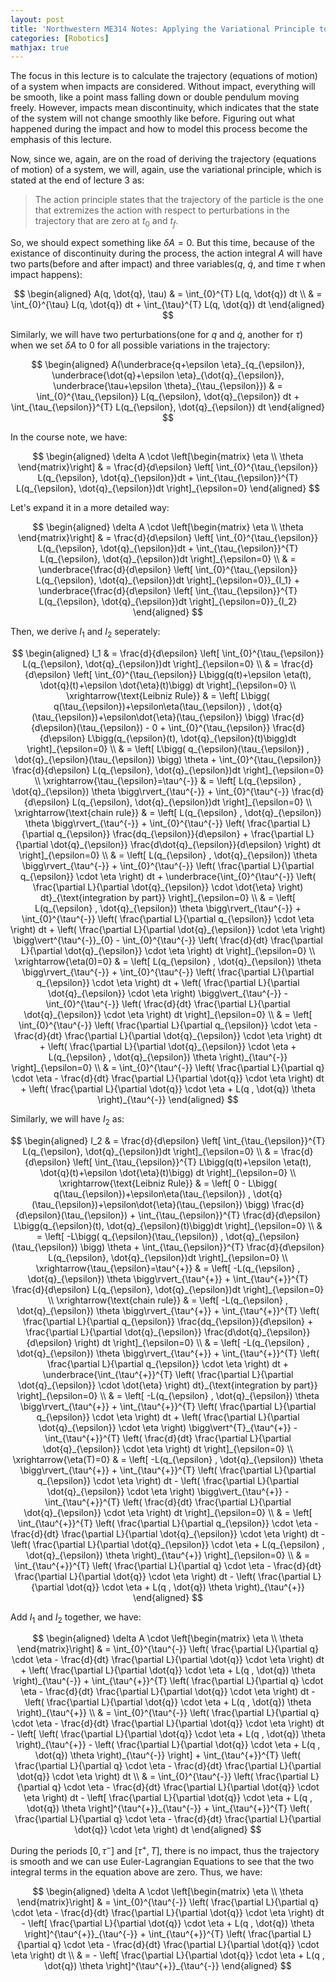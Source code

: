 ```yaml
---
layout: post
title: 'Northwestern ME314 Notes: Applying the Variational Principle to Impacts'
categories: [Robotics]
mathjax: true
---
```


The focus in this lecture is to calculate the trajectory (equations of motion) of a system when impacts are considered. Without impact, everything will be smooth, like a point mass falling down or double pendulum moving freely. However, impacts mean discontinuity, which indicates that the state of the system will not change smoothly like before. Figuring out what happened during the impact and how to model this process become the emphasis of this lecture.

Now, since we, again, are on the road of deriving the trajectory (equations of motion) of a system, we will, again, use the variational principle, which is stated at the end of lecture 3 as:

> The action principle states that the trajectory of the particle is the one that extremizes the action with respect to perturbations in the trajectory that are zero at $t_0$ and $t_f$.

So, we should expect something like $\delta A = 0$. But this time, because of the existance of discontinuity during the process, the action integral $A$ will have two parts(before and after impact) and three variables($q$, $\dot{q}$, and time $\tau$ when impact happens):

$$
\begin{aligned}
A(q, \dot{q}, \tau) & = \int_{0}^{T} L(q, \dot{q}) dt \\
                    & = \int_{0}^{\tau} L(q, \dot{q}) dt + \int_{\tau}^{T} L(q, \dot{q}) dt
\end{aligned}
$$

Similarly, we will have two perturbations(one for $q$ and $\dot{q}$, another for $\tau$) when we set $\delta A$ to 0 for all possible variations in the trajectory:

$$
\begin{aligned}
A(\underbrace{q+\epsilon \eta}_{q_{\epsilon}}, \underbrace{\dot{q}+\epsilon \eta}_{\dot{q}_{\epsilon}}, \underbrace{\tau+\epsilon \theta}_{\tau_{\epsilon}}) & = \int_{0}^{\tau_{\epsilon}} L(q_{\epsilon}, \dot{q}_{\epsilon}) dt + \int_{\tau_{\epsilon}}^{T} L(q_{\epsilon}, \dot{q}_{\epsilon}) dt
\end{aligned}
$$

In the course note, we have:

$$
\begin{aligned}
\delta A \cdot \left[\begin{matrix} \eta \\ \theta \end{matrix}\right] & = \frac{d}{d\epsilon} \left[ \int_{0}^{\tau_{\epsilon}} L(q_{\epsilon}, \dot{q}_{\epsilon})dt + \int_{\tau_{\epsilon}}^{T} L(q_{\epsilon}, \dot{q}_{\epsilon})dt \right]_{\epsilon=0}
\end{aligned}
$$

Let's expand it in a more detailed way:

$$
\begin{aligned}
\delta A \cdot \left[\begin{matrix} \eta \\ \theta \end{matrix}\right] & = \frac{d}{d\epsilon} \left[ \int_{0}^{\tau_{\epsilon}} L(q_{\epsilon}, \dot{q}_{\epsilon})dt + \int_{\tau_{\epsilon}}^{T} L(q_{\epsilon}, \dot{q}_{\epsilon})dt \right]_{\epsilon=0} \\
    & = \underbrace{\frac{d}{d\epsilon} \left[ \int_{0}^{\tau_{\epsilon}} L(q_{\epsilon}, \dot{q}_{\epsilon})dt \right]_{\epsilon=0}}_{I_1} + \underbrace{\frac{d}{d\epsilon} \left[ \int_{\tau_{\epsilon}}^{T} L(q_{\epsilon}, \dot{q}_{\epsilon})dt \right]_{\epsilon=0}}_{I_2}
\end{aligned}
$$

Then, we derive $I_1$ and $I_2$ seperately:

$$
\begin{aligned}
I_1 & = \frac{d}{d\epsilon} \left[ \int_{0}^{\tau_{\epsilon}} L(q_{\epsilon}, \dot{q}_{\epsilon})dt \right]_{\epsilon=0} \\
    & = \frac{d}{d\epsilon} \left[ \int_{0}^{\tau_{\epsilon}} L\bigg(q(t)+\epsilon \eta(t), \dot{q}(t)+\epsilon \dot{\eta}(t)\bigg) dt \right]_{\epsilon=0} \\
    \xrightarrow{\text{Leibniz Rule}} & = \left[ L\bigg( q(\tau_{\epsilon})+\epsilon\eta(\tau_{\epsilon}) , \dot{q}(\tau_{\epsilon})+\epsilon\dot{\eta}(\tau_{\epsilon}) \bigg) \frac{d}{d\epsilon}(\tau_{\epsilon}) - 0 + \int_{0}^{\tau_{\epsilon}} \frac{d}{d\epsilon} L\bigg(q_{\epsilon}(t), \dot{q}_{\epsilon}(t)\bigg)dt \right]_{\epsilon=0} \\
    & = \left[ L\bigg( q_{\epsilon}(\tau_{\epsilon}) , \dot{q}_{\epsilon}(\tau_{\epsilon}) \bigg) \theta + \int_{0}^{\tau_{\epsilon}} \frac{d}{d\epsilon} L(q_{\epsilon}, \dot{q}_{\epsilon})dt \right]_{\epsilon=0} \\
    \xrightarrow{\tau_{\epsilon}=\tau^{-}} & = \left[ L(q_{\epsilon} , \dot{q}_{\epsilon}) \theta \bigg\rvert_{\tau^{-}} + \int_{0}^{\tau^{-}} \frac{d}{d\epsilon} L(q_{\epsilon}, \dot{q}_{\epsilon})dt \right]_{\epsilon=0} \\
    \xrightarrow{\text{chain rule}} & = \left[ L(q_{\epsilon} , \dot{q}_{\epsilon}) \theta \bigg\rvert_{\tau^{-}} + \int_{0}^{\tau^{-}} \left( \frac{\partial L}{\partial q_{\epsilon}} \frac{dq_{\epsilon}}{d\epsilon} + \frac{\partial L}{\partial \dot{q}_{\epsilon}} \frac{d\dot{q}_{\epsilon}}{d\epsilon} \right) dt \right]_{\epsilon=0} \\
    & = \left[ L(q_{\epsilon} , \dot{q}_{\epsilon}) \theta \bigg\rvert_{\tau^{-}} + \int_{0}^{\tau^{-}} \left( \frac{\partial L}{\partial q_{\epsilon}} \cdot \eta \right) dt + \underbrace{\int_{0}^{\tau^{-}} \left( \frac{\partial L}{\partial \dot{q}_{\epsilon}} \cdot \dot{\eta} \right) dt}_{\text{integration by part}} \right]_{\epsilon=0} \\
    & = \left[ L(q_{\epsilon} , \dot{q}_{\epsilon}) \theta \bigg\rvert_{\tau^{-}} + \int_{0}^{\tau^{-}} \left( \frac{\partial L}{\partial q_{\epsilon}} \cdot \eta \right) dt + \left( \frac{\partial L}{\partial \dot{q}_{\epsilon}} \cdot \eta \right) \bigg\vert^{\tau^{-}}_{0} - \int_{0}^{\tau^{-}} \left( \frac{d}{dt} \frac{\partial L}{\partial \dot{q}_{\epsilon}} \cdot \eta \right) dt \right]_{\epsilon=0} \\
    \xrightarrow{\eta(0)=0} & = \left[ L(q_{\epsilon} , \dot{q}_{\epsilon}) \theta \bigg\rvert_{\tau^{-}} + \int_{0}^{\tau^{-}} \left( \frac{\partial L}{\partial q_{\epsilon}} \cdot \eta \right) dt + \left( \frac{\partial L}{\partial \dot{q}_{\epsilon}} \cdot \eta \right) \bigg\vert_{\tau^{-}} - \int_{0}^{\tau^{-}} \left( \frac{d}{dt} \frac{\partial L}{\partial \dot{q}_{\epsilon}} \cdot \eta \right) dt \right]_{\epsilon=0} \\
    & = \left[ \int_{0}^{\tau^{-}} \left( \frac{\partial L}{\partial q_{\epsilon}} \cdot \eta - \frac{d}{dt} \frac{\partial L}{\partial \dot{q}_{\epsilon}} \cdot \eta \right) dt + \left( \frac{\partial L}{\partial \dot{q}_{\epsilon}} \cdot \eta + L(q_{\epsilon} , \dot{q}_{\epsilon}) \theta \right)_{\tau^{-}} \right]_{\epsilon=0} \\
    & = \int_{0}^{\tau^{-}} \left( \frac{\partial L}{\partial q} \cdot \eta - \frac{d}{dt} \frac{\partial L}{\partial \dot{q}} \cdot \eta \right) dt + \left( \frac{\partial L}{\partial \dot{q}} \cdot \eta + L(q , \dot{q}) \theta \right)_{\tau^{-}} 
\end{aligned}
$$

Similarly, we will have $I_2$ as:

$$
\begin{aligned}
I_2 & = \frac{d}{d\epsilon} \left[ \int_{\tau_{\epsilon}}^{T} L(q_{\epsilon}, \dot{q}_{\epsilon})dt \right]_{\epsilon=0} \\
    & = \frac{d}{d\epsilon} \left[ \int_{\tau_{\epsilon}}^{T} L\bigg(q(t)+\epsilon \eta(t), \dot{q}(t)+\epsilon \dot{\eta}(t)\bigg) dt \right]_{\epsilon=0} \\
    \xrightarrow{\text{Leibniz Rule}} & = \left[ 0 - L\bigg( q(\tau_{\epsilon})+\epsilon\eta(\tau_{\epsilon}) , \dot{q}(\tau_{\epsilon})+\epsilon\dot{\eta}(\tau_{\epsilon}) \bigg) \frac{d}{d\epsilon}(\tau_{\epsilon}) + \int_{\tau_{\epsilon}}^{T} \frac{d}{d\epsilon} L\bigg(q_{\epsilon}(t), \dot{q}_{\epsilon}(t)\bigg)dt \right]_{\epsilon=0} \\
    & = \left[ -L\bigg( q_{\epsilon}(\tau_{\epsilon}) , \dot{q}_{\epsilon}(\tau_{\epsilon}) \bigg) \theta + \int_{\tau_{\epsilon}}^{T} \frac{d}{d\epsilon} L(q_{\epsilon}, \dot{q}_{\epsilon})dt \right]_{\epsilon=0} \\
    \xrightarrow{\tau_{\epsilon}=\tau^{+}} & = \left[ -L(q_{\epsilon} , \dot{q}_{\epsilon}) \theta \bigg\rvert_{\tau^{+}} + \int_{\tau^{+}}^{T} \frac{d}{d\epsilon} L(q_{\epsilon}, \dot{q}_{\epsilon})dt \right]_{\epsilon=0} \\
    \xrightarrow{\text{chain rule}} & = \left[ -L(q_{\epsilon} , \dot{q}_{\epsilon}) \theta \bigg\rvert_{\tau^{+}} + \int_{\tau^{+}}^{T} \left( \frac{\partial L}{\partial q_{\epsilon}} \frac{dq_{\epsilon}}{d\epsilon} + \frac{\partial L}{\partial \dot{q}_{\epsilon}} \frac{d\dot{q}_{\epsilon}}{d\epsilon} \right) dt \right]_{\epsilon=0} \\
    & = \left[ -L(q_{\epsilon} , \dot{q}_{\epsilon}) \theta \bigg\rvert_{\tau^{+}} + \int_{\tau^{+}}^{T} \left( \frac{\partial L}{\partial q_{\epsilon}} \cdot \eta \right) dt + \underbrace{\int_{\tau^{+}}^{T} \left( \frac{\partial L}{\partial \dot{q}_{\epsilon}} \cdot \dot{\eta} \right) dt}_{\text{integration by part}} \right]_{\epsilon=0} \\
    & = \left[ -L(q_{\epsilon} , \dot{q}_{\epsilon}) \theta \bigg\rvert_{\tau^{+}} + \int_{\tau^{+}}^{T} \left( \frac{\partial L}{\partial q_{\epsilon}} \cdot \eta \right) dt + \left( \frac{\partial L}{\partial \dot{q}_{\epsilon}} \cdot \eta \right) \bigg\vert^{T}_{\tau^{+}} - \int_{\tau^{+}}^{T} \left( \frac{d}{dt} \frac{\partial L}{\partial \dot{q}_{\epsilon}} \cdot \eta \right) dt \right]_{\epsilon=0} \\
    \xrightarrow{\eta(T)=0} & = \left[ -L(q_{\epsilon} , \dot{q}_{\epsilon}) \theta \bigg\rvert_{\tau^{+}} + \int_{\tau^{+}}^{T} \left( \frac{\partial L}{\partial q_{\epsilon}} \cdot \eta \right) dt - \left( \frac{\partial L}{\partial \dot{q}_{\epsilon}} \cdot \eta \right) \bigg\vert_{\tau^{+}} - \int_{\tau^{+}}^{T} \left( \frac{d}{dt} \frac{\partial L}{\partial \dot{q}_{\epsilon}} \cdot \eta \right) dt \right]_{\epsilon=0} \\
    & = \left[ \int_{\tau^{+}}^{T} \left( \frac{\partial L}{\partial q_{\epsilon}} \cdot \eta - \frac{d}{dt} \frac{\partial L}{\partial \dot{q}_{\epsilon}} \cdot \eta \right) dt - \left( \frac{\partial L}{\partial \dot{q}_{\epsilon}} \cdot \eta + L(q_{\epsilon} , \dot{q}_{\epsilon}) \theta \right)_{\tau^{+}} \right]_{\epsilon=0} \\
    & = \int_{\tau^{+}}^{T} \left( \frac{\partial L}{\partial q} \cdot \eta - \frac{d}{dt} \frac{\partial L}{\partial \dot{q}} \cdot \eta \right) dt - \left( \frac{\partial L}{\partial \dot{q}} \cdot \eta + L(q , \dot{q}) \theta \right)_{\tau^{+}}
\end{aligned}
$$

Add $I_1$ and $I_2$ together, we have:

$$
\begin{aligned}
\delta A \cdot \left[\begin{matrix} \eta \\ \theta \end{matrix}\right] & = \int_{0}^{\tau^{-}} \left( \frac{\partial L}{\partial q} \cdot \eta - \frac{d}{dt} \frac{\partial L}{\partial \dot{q}} \cdot \eta \right) dt + \left( \frac{\partial L}{\partial \dot{q}} \cdot \eta + L(q , \dot{q}) \theta \right)_{\tau^{-}} + \int_{\tau^{+}}^{T} \left( \frac{\partial L}{\partial q} \cdot \eta - \frac{d}{dt} \frac{\partial L}{\partial \dot{q}} \cdot \eta \right) dt - \left( \frac{\partial L}{\partial \dot{q}} \cdot \eta + L(q , \dot{q}) \theta \right)_{\tau^{+}} \\
    & = \int_{0}^{\tau^{-}} \left( \frac{\partial L}{\partial q} \cdot \eta - \frac{d}{dt} \frac{\partial L}{\partial \dot{q}} \cdot \eta \right) dt - \left[ \left( \frac{\partial L}{\partial \dot{q}} \cdot \eta + L(q , \dot{q}) \theta \right)_{\tau^{+}} - \left( \frac{\partial L}{\partial \dot{q}} \cdot \eta + L(q , \dot{q}) \theta \right)_{\tau^{-}} \right] + \int_{\tau^{+}}^{T} \left( \frac{\partial L}{\partial q} \cdot \eta - \frac{d}{dt} \frac{\partial L}{\partial \dot{q}} \cdot \eta \right) dt \\
    & = \int_{0}^{\tau^{-}} \left( \frac{\partial L}{\partial q} \cdot \eta - \frac{d}{dt} \frac{\partial L}{\partial \dot{q}} \cdot \eta \right) dt - \left[ \frac{\partial L}{\partial \dot{q}} \cdot \eta + L(q , \dot{q}) \theta \right]^{\tau^{+}}_{\tau^{-}} + \int_{\tau^{+}}^{T} \left( \frac{\partial L}{\partial q} \cdot \eta - \frac{d}{dt} \frac{\partial L}{\partial \dot{q}} \cdot \eta \right) dt
\end{aligned}
$$

During the periods $[0,\tau^{-}]$ and $[\tau^{+},T]$, there is no impact, thus the trajectory is smooth and we can use Euler-Lagrangian Equations to see that the two integral terms in the equation above are zero. Thus, we have:

$$
\begin{aligned}
\delta A \cdot \left[\begin{matrix} \eta \\ \theta \end{matrix}\right] & = \int_{0}^{\tau^{-}} \left( \frac{\partial L}{\partial q} \cdot \eta - \frac{d}{dt} \frac{\partial L}{\partial \dot{q}} \cdot \eta \right) dt - \left[ \frac{\partial L}{\partial \dot{q}} \cdot \eta + L(q , \dot{q}) \theta \right]^{\tau^{+}}_{\tau^{-}} + \int_{\tau^{+}}^{T} \left( \frac{\partial L}{\partial q} \cdot \eta - \frac{d}{dt} \frac{\partial L}{\partial \dot{q}} \cdot \eta \right) dt \\
    & = - \left[ \frac{\partial L}{\partial \dot{q}} \cdot \eta + L(q , \dot{q}) \theta \right]^{\tau^{+}}_{\tau^{-}}
\end{aligned}
$$


